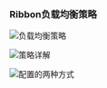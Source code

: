 ### Ribbon负载均衡策略

![负载均衡策略](E:\笔记整理\微服务技术\图解\负载均衡策略.png)





![策略详解](E:\笔记整理\微服务技术\图解\策略详解.png)





![配置的两种方式](E:\笔记整理\微服务技术\图解\配置的两种方式.png)
